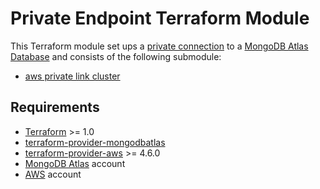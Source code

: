 # Private Endpoint Terraform Module

This Terraform module set ups a [private connection](https://www.mongodb.com/docs/atlas/security-private-endpoint/#-optional--regionalized-private-endpoints-for-multi-region-sharded-clusters) to a [MongoDB Atlas Database](https://www.mongodb.com/products/platform/atlas-database) and consists of the following submodule:

- [aws private link cluster](https://github.com/terraform-mongodbatlas-modules/terraform-mongodbatlas-private-endpoint/tree/main/modules/aws-private-link-cluster)

## Requirements

- [Terraform](https://developer.hashicorp.com/terraform/install) >= 1.0
- [terraform-provider-mongodbatlas](https://registry.terraform.io/providers/mongodb/mongodbatlas/latest/docs)
- [terraform-provider-aws](https://registry.terraform.io/providers/hashicorp/aws/latest/docs) >= 4.6.0
- [MongoDB Atlas](https://www.mongodb.com/products/platform/atlas-database) account
- [AWS](https://aws.amazon.com/account/) account
